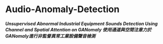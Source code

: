 # Audio-Anomaly-Detection
##### Unsupervised Abnormal Industrial Equipment Sounds Detection Using Channel and Spatial Attention on GANomaly  使用通道與空間注意力於GANomaly進行非監督異常工業設備聲音檢測

